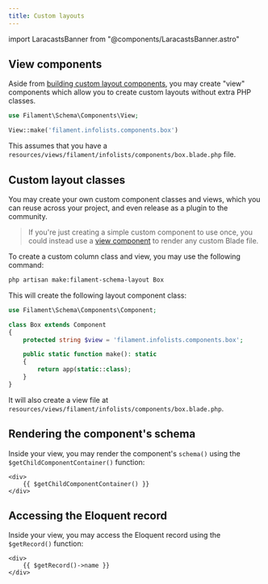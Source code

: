 ```yaml
---
title: Custom layouts
---
```

import LaracastsBanner from "@components/LaracastsBanner.astro"

<LaracastsBanner
    title="Build a Custom Infolist Layout"
    description="Watch the Build Advanced Components for Filament series on Laracasts - it will teach you how to build components, and you'll get to know all the internal tools to help you."
    url="https://laracasts.com/series/build-advanced-components-for-filament/episodes/9"
    series="building-advanced-components"
/>

## View components

Aside from [building custom layout components](#custom-layout-classes), you may create "view" components which allow you to create custom layouts without extra PHP classes.

```php
use Filament\Schema\Components\View;

View::make('filament.infolists.components.box')
```

This assumes that you have a `resources/views/filament/infolists/components/box.blade.php` file.

## Custom layout classes

You may create your own custom component classes and views, which you can reuse across your project, and even release as a plugin to the community.

> If you're just creating a simple custom component to use once, you could instead use a [view component](#view) to render any custom Blade file.

To create a custom column class and view, you may use the following command:

```bash
php artisan make:filament-schema-layout Box
```

This will create the following layout component class:

```php
use Filament\Schema\Components\Component;

class Box extends Component
{
    protected string $view = 'filament.infolists.components.box';

    public static function make(): static
    {
        return app(static::class);
    }
}
```

It will also create a view file at `resources/views/filament/infolists/components/box.blade.php`.

## Rendering the component's schema

Inside your view, you may render the component's `schema()` using the `$getChildComponentContainer()` function:

```blade
<div>
    {{ $getChildComponentContainer() }}
</div>
```

## Accessing the Eloquent record

Inside your view, you may access the Eloquent record using the `$getRecord()` function:

```blade
<div>
    {{ $getRecord()->name }}
</div>
```
